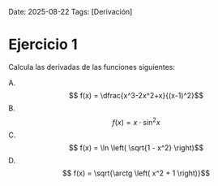 Date: 2025-08-22
Tags: [Derivación]

# Ejercicio 1

 
  Calcula las derivadas de las funciones siguientes:

  
A.   $$ f(x) =  \dfrac{x^3-2x^2+x}{(x-1)^2}$$ 
B.   $$ f(x) = x  \cdot\sin  ^2 x$$ 
C.   $$ f(x) =  \ln \left( \sqrt{1 - x^2} \right)$$ 
D.   $$ f(x) =  \sqrt{\arctg \left( x^2 + 1 \right)}$$ 
